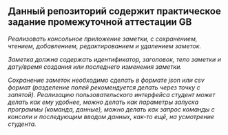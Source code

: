 **Данный репозиторий содержит практическое задание промежуточной аттестации GB**
---
*Реализовать консольное приложение заметки,
с сохранением,
чтением,
добавлением,
редактированием и
удалением заметок.*

*Заметка должна содержать
идентификатор,
заголовок,
тело заметки и
дату/время создания или последнего изменения заметки.*

*Сохранение заметок необходимо сделать в формате json или csv формат (разделение полей рекомендуется делать через точку
с запятой). Реализацию пользовательского интерфейса студент может делать как ему удобнее, можно делать как параметры
запуска программы (команда, данные), можно делать как запрос команды с консоли и последующим вводом данных, как-то ещё,
на усмотрение студента.*